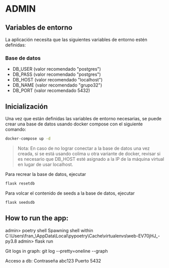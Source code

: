 # ADMIN
## Variables de entorno
La aplicación necesita que las siguientes variables de entorno estén definidas:

### Base de datos
- DB_USER (valor recomendado "postgres")
- DB_PASS (valor recomendado "postgres")
- DB_HOST (valor recomendado "localhost")
- DB_NAME (valor recomendado "grupo32")
- DB_PORT (valor recomendado 5432)


## Inicialización
Una vez que están definidas las variables de entorno necesarias, se puede crear una base de datos usando docker compose con el siguiente comando:
```sh
docker-compose up -d
```
> Nota: En caso de no lograr conectar a la base de datos una vez creada, si se está usando colima u otra variante de docker, revisar si es necesario que DB_HOST esté asignado a la IP de la máquina virtual en lugar de usar localhost.

Para recrear la base de datos, ejecutar
```sh
flask resetdb
```

Para volcar el contenido de seeds a la base de datos, ejecutar
```sh
flask seedsdb
```

## How to run the app:
admin> poetry shell
Spawning shell within C:\Users\fran_\AppData\Local\pypoetry\Cache\virtualenvs\web-EV70jHJ_-py3.8
admin> flask run

Git logs in graph:
git log --pretty=oneline --graph

Acceso a db:
Contraseña abc123
Puerto 5432
